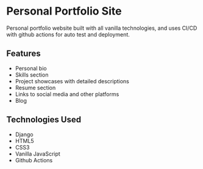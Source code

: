 # Personal Portfolio Site
Personal portfolio website built with all vanilla technologies, and uses CI/CD with github actions for auto test and deployment.

## Features
- Personal bio
- Skills section
- Project showcases with detailed descriptions
- Resume section
- Links to social media and other platforms
- Blog

## Technologies Used
- Django
- HTML5
- CSS3
- Vanilla JavaScript
- Github Actions

